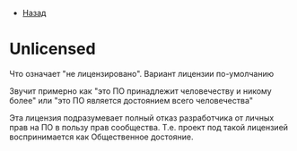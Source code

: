 * [Назад](./Readme.md)

# Unlicensed

Что означает "не лицензировано". Вариант лицензии по-умолчанию

Звучит примерно как "это ПО принадлежит человечеству и никому более" или "это ПО является достоянием всего человечества"

Эта лицензия подразумевает полный отказ разработчика от личных прав на ПО в пользу прав сообщества. Т.е. проект под такой лицензией воспринимается как Общественное достояние.

